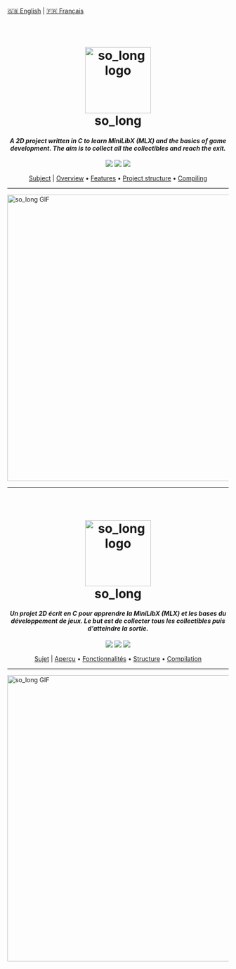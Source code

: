 <p align="left">
  <a href="#--------so_long--">🇬🇧 English</a> |
  <a href="#--------so_long---1">🇫🇷 Français</a>
</p>

<h1 align="center">
  <br>
  <img src="https://i.ibb.co/4ZCzF8Vz/logo-so-long-bonus.png" alt="so_long logo" width="150">
  <br>
  so_long
  <br>
</h1>

<h4 align="center"><em>A 2D project written in C to learn MiniLibX (MLX) and the basics of game development. The aim is to collect all the collectibles and reach the exit.</em></h4>

<p align="center">
  <img src="https://img.shields.io/badge/languages-1-orange">
  <img src="https://img.shields.io/badge/C-100%25-blue">
  <img src="https://img.shields.io/badge/Grade-125%2F100-brightgreen">
</p>

<p align="center">
  <a href="https://drive.google.com/file/d/1biJWGzNL8FSspMQib7_yEZT9qmwhcybu/view?usp=sharing">Subject</a> |
  <a href="#-project-overview">Overview</a> •
  <a href="#-code-architecture-and-organization">Features</a> •
  <a href="#-operating">Project structure</a> •
  <a href="#%EF%B8%8F-compiling-and-testing">Compiling</a>
</p>

---

<img src="textures/so_long.gif" alt="so_long GIF" width="650" />

---

<h1 align="center">
  <br>
  <img src="https://i.ibb.co/4ZCzF8Vz/logo-so-long-bonus.png" alt="so_long logo" width="150">
  <br>
  so_long
  <br>
</h1>

<h4 align="center"><em>Un projet 2D écrit en C pour apprendre la MiniLibX (MLX) et les bases du développement de jeux. Le but est de collecter tous les collectibles puis d’atteindre la sortie.</em></h4>

<p align="center">
  <img src="https://img.shields.io/badge/langages-1-orange">
  <img src="https://img.shields.io/badge/C-100%25-blue">
  <img src="https://img.shields.io/badge/Note-125%2F100-brightgreen">
</p>

<p align="center">
  <a href="https://drive.google.com/file/d/1imCNo3Vvs7TQxjQ9PPm7xzXFZJex7-0K/view?usp=sharing">Sujet</a> |
  <a href="#-project-overview">Aperçu</a> •
  <a href="#-code-architecture-and-organization">Fonctionnalités</a> •
  <a href="#-operating">Structure</a> •
  <a href="#%EF%B8%8F-compiling-and-testing">Compilation</a>
</p>

---

<img src="textures/so_long.gif" alt="so_long GIF" width="650" />
